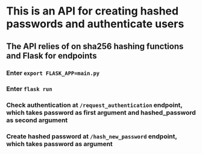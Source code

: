 # This is an API for creating hashed passwords and authenticate users

## The API relies of on sha256 hashing functions and Flask for endpoints

### Enter `export FLASK_APP=main.py`
### Enter `flask run`

### Check authentication at `/request_authentication` endpoint, which takes password as first argument and hashed_password as second argument

### Create hashed password at `/hash_new_password` endpoint, which takes password as argument
